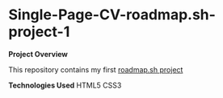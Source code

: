 # Single-Page-CV-roadmap.sh-project-1

**Project Overview**

This repository contains my first [roadmap.sh project](https://roadmap.sh/projects/single-page-cv)

**Technologies Used**
HTML5
CSS3
